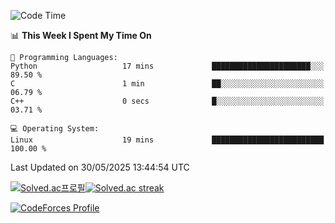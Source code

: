 
<!--START_SECTION:waka-->
![Code Time](http://img.shields.io/badge/Code%20Time-3%2C893%20hrs%2030%20mins-blue)

📊 **This Week I Spent My Time On** 

```text
💬 Programming Languages: 
Python                   17 mins             ██████████████████████░░░   89.50 % 
C                        1 min               ██░░░░░░░░░░░░░░░░░░░░░░░   06.79 % 
C++                      0 secs              █░░░░░░░░░░░░░░░░░░░░░░░░   03.71 % 

💻 Operating System: 
Linux                    19 mins             █████████████████████████   100.00 % 
```


 Last Updated on 30/05/2025 13:44:54 UTC
<!--END_SECTION:waka-->


[![Solved.ac프로필](http://mazassumnida.wtf/api/generate_badge?boj=hckim96)](https://solved.ac/hckim96)[![Solved.ac streak](http://mazandi.herokuapp.com/api?handle=hckim96&theme=dark)](https://solved.ac/hckim96)


[![CodeForces Profile](https://cf.leed.at?id=hckim96)](https://codeforces.com/profile/hckim96)

